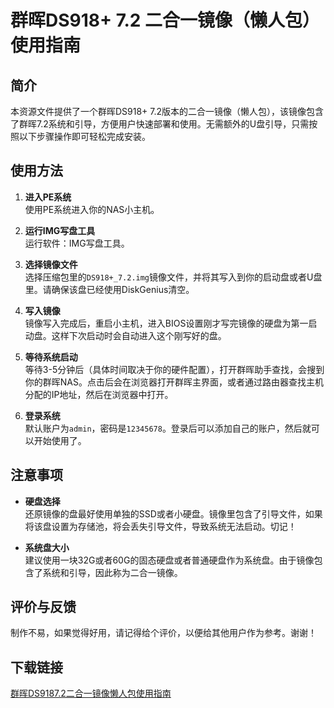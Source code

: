 # 群晖DS918+ 7.2 二合一镜像（懒人包）使用指南

## 简介
本资源文件提供了一个群晖DS918+ 7.2版本的二合一镜像（懒人包），该镜像包含了群晖7.2系统和引导，方便用户快速部署和使用。无需额外的U盘引导，只需按照以下步骤操作即可轻松完成安装。

## 使用方法

1. **进入PE系统**  
   使用PE系统进入你的NAS小主机。

2. **运行IMG写盘工具**  
   运行软件：IMG写盘工具。

3. **选择镜像文件**  
   选择压缩包里的`DS918+_7.2.img`镜像文件，并将其写入到你的启动盘或者U盘里。请确保该盘已经使用DiskGenius清空。

4. **写入镜像**  
   镜像写入完成后，重启小主机，进入BIOS设置刚才写完镜像的硬盘为第一启动盘。这样下次启动时会自动进入这个刚写好的盘。

5. **等待系统启动**  
   等待3-5分钟后（具体时间取决于你的硬件配置），打开群晖助手查找，会搜到你的群晖NAS。点击后会在浏览器打开群晖主界面，或者通过路由器查找主机分配的IP地址，然后在浏览器中打开。

6. **登录系统**  
   默认账户为`admin`，密码是`12345678`。登录后可以添加自己的账户，然后就可以开始使用了。

## 注意事项

- **硬盘选择**  
  还原镜像的盘最好使用单独的SSD或者小硬盘。镜像里包含了引导文件，如果将该盘设置为存储池，将会丢失引导文件，导致系统无法启动。切记！

- **系统盘大小**  
  建议使用一块32G或者60G的固态硬盘或者普通硬盘作为系统盘。由于镜像包含了系统和引导，因此称为二合一镜像。

## 评价与反馈
制作不易，如果觉得好用，请记得给个评价，以便给其他用户作为参考。谢谢！

## 下载链接

[群晖DS9187.2二合一镜像懒人包使用指南](https://pan.quark.cn/s/467ebeb4d66f)